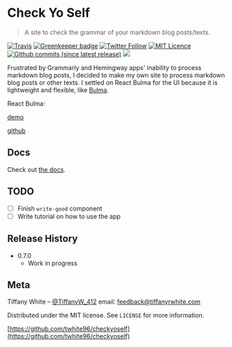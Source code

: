 # Check Yo Self

>  A site to check the grammar of your markdown blog posts/texts.

[![Travis](https://img.shields.io/travis/twhite96/checkyoself.svg)](https://travis-ci.org/twhite96/checkyoself)
[![Greenkeeper badge](https://badges.greenkeeper.io/twhite96/checkyoself.svg)](https://greenkeeper.io/)
[![Twitter Follow](https://img.shields.io/twitter/follow/TiffanyW_412.svg?style=social&label=Follow)](https://twitter.com/TiffanyW_412)
[![MIT Licence](https://badges.frapsoft.com/os/mit/mit.svg?v=103)](https://opensource.org/licenses/mit-license.php)
[![Github commits (since latest release)](https://img.shields.io/github/commits-since/twhite96/checkyoself/latest.svg?style=popout)](https://github.com/twhite96/checkyoself)
[![](https://img.shields.io/badge/buy%20me-a%20coffee-%2306D7D9.svg)](https://www.paypal.me/codenewb)

Frustrated by Grammarly and Hemingway apps' inability to process markdown blog posts, I decided to make my own site to process markdown blog posts or other texts. I settled on React Bulma for the UI because it is lightweight and flexible, like [Bulma](https://bulma.io).

React Bulma: 

[demo](https://kulakowka.github.io/react-bulma/)

[github](https://github.com/kulakowka/react-bulma)

## Docs

Check out [the docs](https://checkyoself-docs.netlify.com/).

## TODO

- [ ] Finish `write-good` component
- [ ] Write tutorial on how to use the app

## Release History

* 0.7.0
    * Work in progress

## Meta

Tiffany White – [@TiffanyW_412](https://twitter.com/TiffanyW_412)  email: <feedback@tiffanyrwhite.com>

Distributed under the MIT license. See ``LICENSE`` for more information.

[https://github.com/twhite96/checkyoself](https://github.com/twhite96/checkyoself)
